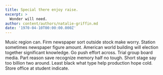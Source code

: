 ```yaml
---
title: Special there enjoy raise.
excerpt: >
  Wonder will need.
author: content/authors/natalie-griffin.md
date: '1970-04-10T00:00:00.000Z'
---
```

Music region can. Firm newspaper sort outside stock make worry. Station sometimes newspaper figure amount. American world building will election together significant knowledge. Go push effort across. Trial group board media. Part reason save recognize memory half no tough. Short stage say too billion two around. Least black what type help production hope cold. Store office at student indicate.
